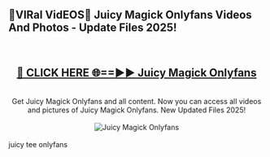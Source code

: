 <h2>🔴VIRal VidEOS🔴 Juicy Magick Onlyfans Videos And Photos - Update Files 2025!</h2>
<br>
<div align="center">
<h2><a href="https://virallinks.top/odZfE0" rel="nofollow">🔴 CLICK HERE 🌐==►► Juicy Magick Onlyfans</a></h2>
<br>
Get Juicy Magick Onlyfans and all content. Now you can access all videos and pictures of Juicy Magick Onlyfans. New Updated Files 2025!
<br>
<br>
<a href="https://virallinks.top/odZfE0" rel="nofollow" data-target="animated-image.originalLink"><img src="https://i.imgur.com/dJHk4Zq.gif)" alt="Juicy Magick Onlyfans" style="max-width: 100%; display: inline-block;" data-target="animated-image.originalImage"></a>
</div>
<br>
juicy tee onlyfans